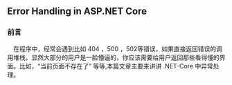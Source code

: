## Error Handling in ASP.NET Core



### 前言

&emsp;在程序中，经常会遇到比如 404 ，500 ，502等错误，如果直接返回错误的调用堆栈，显然大部分的用户是一脸懵逼的，你应该需要给用户返回那些看得懂的界面。比如，“当前页面不存在了” 等等,本篇文章主要来讲讲 .NET-Core 中异常处理。